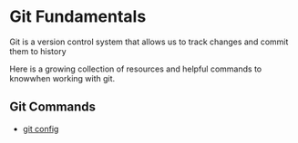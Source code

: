 # Git Fundamentals

Git is a version control system that allows us to track changes and commit them to history

Here is a growing collection of resources and helpful commands to knowwhen working with git.

## Git Commands
- [git config](./config.md)